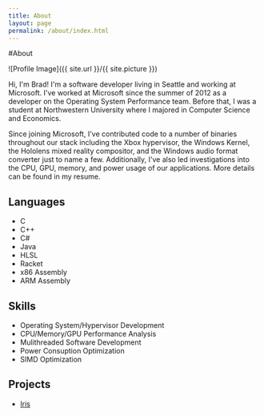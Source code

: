 ```yaml
---
title: About
layout: page
permalink: /about/index.html
---
```

#About

<style>
img { width: 50%; margin: 0 auto; display: block; }
</style>

![Profile Image]({{ site.url }}/{{ site.picture }})

<p>Hi, I'm Brad! I'm a software developer living in Seattle and working at
Microsoft. I've worked at Microsoft since the summer of 2012 as a developer
on the Operating System Performance team. Before that, I was a student at 
Northwestern University where I majored in Computer Science and Economics.</p>

<p>Since joining Microsoft, I've contributed code to a number of binaries 
throughout our stack including the Xbox hypervisor, the Windows Kernel,
the Hololens mixed reality compositor, and the Windows audio format converter
just to name a few. Additionally, I've also led investigations into the CPU, 
GPU, memory, and power usage of our applications. More details can be found
in my resume.</p>

<h2>Languages</h2>

<ul class="skill-list">
	<li>C</li>
	<li>C++</li>
	<li>C#</li>
	<li>Java</li>
	<li>HLSL</li>
	<li>Racket</li>
	<li>x86 Assembly</li>
	<li>ARM Assembly</li>
</ul>

<h2>Skills</h2>

<ul class="skill-list">
	<li>Operating System/Hypervisor Development</li>
	<li>CPU/Memory/GPU Performance Analysis</li>
	<li>Mulithreaded Software Development</li>
	<li>Power Consuption Optimization</li>
	<li>SIMD Optimization</li>
</ul>

<h2>Projects</h2>

<ul>
	<li><a href="https://github.com/BradleyMarie/Iris">Iris</a></li>
</ul>
